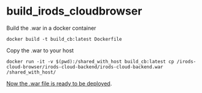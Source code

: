 # build_irods_cloudbrowser

Build the .war in a docker container
```
docker build -t build_cb:latest Dockerfile
```

Copy the .war to your host
```
docker run -it -v $(pwd):/shared_with_host build_cb:latest cp /irods-cloud-browser/irods-cloud-backend/irods-cloud-backend.war /shared_with_host/
```

[Now the .war file is ready to be deployed](https://github.com/DICE-UNC/irods-cloud-browser/blob/master/Docs/Docker.md).

